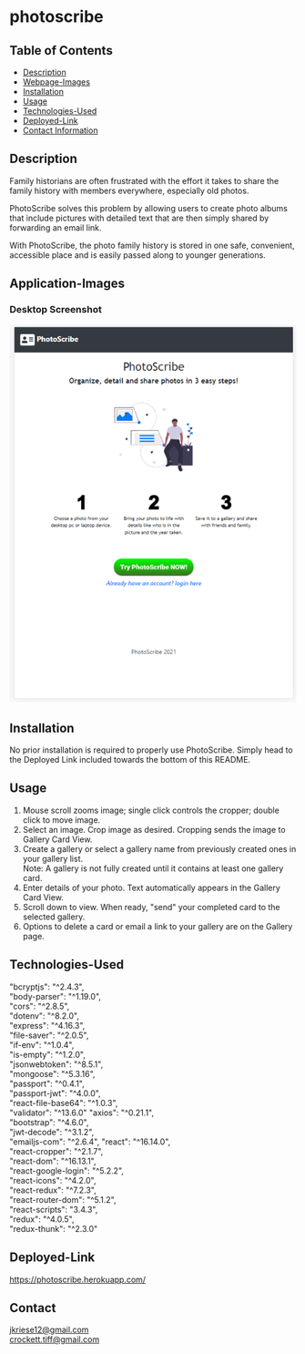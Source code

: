 # photoscribe 

## Table of Contents
* [Description](#description)
* [Webpage-Images](#webpage-images)
* [Installation](#installation)
* [Usage](#usage)
* [Technologies-Used](#technologies-used)
* [Deployed-Link](#deployed-link)
* [Contact Information](#contact)


## Description

Family historians are often frustrated with the effort it takes to share the family history with members everywhere, especially old photos. 

PhotoScribe solves this problem by allowing users to create photo albums that include pictures with detailed text that are then simply shared by forwarding an email link.  

With PhotoScribe, the photo family history is stored in one safe, convenient, accessible place and is easily passed along to younger generations. 


## Application-Images

### Desktop Screenshot
![Screenshot of desktop webpage](https://github.com/jkriese12/photoscribe/blob/main/ps-scrnsht.png)


## Installation

No prior installation is required to properly use PhotoScribe. Simply head to the Deployed Link included towards the bottom of this README.

## Usage

1. Mouse scroll zooms image; single click controls the cropper; double click to move image.</li>
2. Select an image. Crop image as desired. Cropping sends the image to Gallery Card View.</li>
3. Create a gallery or select a gallery name from previously created ones in your gallery list.<br/> 
   Note: A gallery is not fully created until it contains at least one gallery card.</li>
4. Enter details of your photo. Text automatically appears in the Gallery Card View.</li>
5. Scroll down to view. When ready, "send" your completed card to the selected gallery.</li>
6. Options to delete a card or email a link to your gallery are on the Gallery page.</li>

## Technologies-Used

"bcryptjs": "^2.4.3",   
"body-parser": "^1.19.0",   
"cors": "^2.8.5",   
"dotenv": "^8.2.0",   
"express": "^4.16.3",    
"file-saver": "^2.0.5",    
"if-env": "^1.0.4",    
"is-empty": "^1.2.0",    
"jsonwebtoken": "^8.5.1",    
"mongoose": "^5.3.16",    
"passport": "^0.4.1",    
"passport-jwt": "^4.0.0",   
"react-file-base64": "^1.0.3",    
"validator": "^13.6.0" 
"axios": "^0.21.1",    
"bootstrap": "^4.6.0",    
"jwt-decode": "^3.1.2",    
"emailjs-com": "^2.6.4", 
"react": "^16.14.0",    
"react-cropper": "^2.1.7",    
"react-dom": "^16.13.1",   
"react-google-login": "^5.2.2",    
"react-icons": "^4.2.0",    
"react-redux": "^7.2.3",    
"react-router-dom": "^5.1.2",   
 "react-scripts": "3.4.3",   
 "redux": "^4.0.5",   
 "redux-thunk": "^2.3.0"

## Deployed-Link

https://photoscribe.herokuapp.com/

## Contact 

jkriese12@gmail.com  
crockett.tiff@gmail.com


